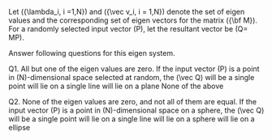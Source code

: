 Let \(\{\lambda_i, i =1,N\}\) and \(\{\vec v_i, i = 1,N\}\) denote the set of eigen values and the corresponding set of eigen vectors for the matrix \({\bf M}\). For a randomly selected input vector \(P\), let the resultant vector be \(Q= MP\).


Answer following questions for this eigen system.

Q1. All but one of the eigen values are zero. If the input vector \(P\) is a point in \(N\)-dimensional space selected at random, the \(\vec Q\) will be
a single point
will lie on a single line
will lie on a plane
None of the above


Q2. None of the eigen values are zero, and not all of them are equal. If the input vector \(P\) is a point in \(N\)-dimensional space on a sphere, the \(\vec Q\) will be
a single point
will lie on a single line
will lie on a sphere
will lie on a ellipse 